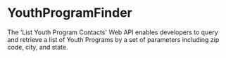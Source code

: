 # YouthProgramFinder
The 'List Youth Program Contacts' Web API enables developers to query and retrieve a list of Youth Programs by a set of parameters including zip code, city, and state.
